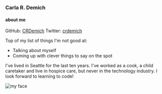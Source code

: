 ### Carla R. Demich
#### about me

GitHub: [CRDemich](https://github.com/crdemich)
Twitter: [crdemich](https://twitter.com/crdemich)

Top of my list of things I'm not good at:
- Talking about myself
- Coming up with clever things to say on the spot

I've lived in Seattle for the last ten years. I've worked as a cook, a child caretaker and live in hospice care, but never in the technology industry. I look forward to learning to code!

![my face](http://i60.tinypic.com/219z9dy.jpg)

